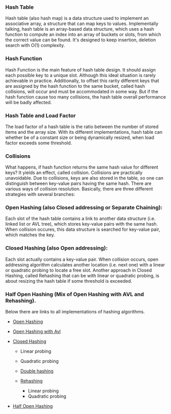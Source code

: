 ### Hash Table


Hash table (also hash map) is a data structure used to implement an associative array, a structure that can map keys to values. Implementally talking, hash table is an array-based data structure, which uses a hash function to compute an index into an array of buckets or slots, from which the correct value can be found. It's designed to keep insertion, deletion search with O(1) complexity.

### Hash Function



Hash Function is the main feature of hash table design. It should assign each possible key to a unique slot. Although this ideal situation is rarely achievable in practice. Additionally, to offset this rarity different keys that are assigned by the hash function to the same bucket, called hash collisions, will occur and must be accommodated in some way. But if the hash function cause too many collisions, the hash table overall performance will be badly affected.



### Hash Table and Load Factor




The load factor of a hash table is the ratio between the number of stored items and the array size. With its different implementations, hash table can whether be of a constant size or being dynamically resized, when load factor exceeds some threshold.


### Collisions 



What happens, if hash function returns the same hash value for different keys? It yields an effect, called collision. Collisions are practically unavoidable. Due to collisions, keys are also stored in the table, so one can distinguish between key-value pairs having the same hash. There are various ways of collision resolution. Basically, there are three different strategies with several branches:


### Open Hashing (also Closed addressing or Separate Chaining): 

Each slot of the hash table contains a link to another data structure (i.e. linked list or AVL tree), which stores key-value pairs with the same hash. When collision occures, this data structure is searched for key-value pair, which matches the key.  


### Closed Hashing (also Open addressing): 

Each slot actually contains a key-value pair. When collision occurs, open addressing algorithm calculates another location (i.e. next one) with a linear or quadratic probing to locate a free slot. Another approach in Closed Hashing, called Rehashing that can be with linear or quadratic probing, is about resizing the hash table if some threshold is exceeded.


### Half Open Hashing (Mix of Open Hashing with AVL and Rehashing). 


Below there are links to all implementations of hashing algorithms.




* [Open Hashing][0]
* [Open Hashing with Avl][1]
* [Closed Hashing][2]

  * Linear probing
  * Quadratic probing
  * [Double hashing][3]
  * [Rehashing][4]

    * Linear probing
    * Quadratic probing



* [Half Open Hashing][5]




[0]: http://lab.leocardz.com/open-hashing
[1]: http://lab.leocardz.com/open-hashing-with-avl
[2]: http://lab.leocardz.com/closed-hashing
[3]: http://lab.leocardz.com/double-hashing
[4]: http://lab.leocardz.com/rehashing
[5]: http://lab.leocardz.com/half-open-hashing